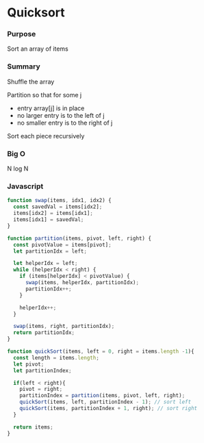 # Quicksort

### Purpose
Sort an array of items

### Summary
Shuffle the array

Partition so that for some j
- entry array[j] is in place
- no larger entry is to the left of j
- no smaller entry is to the right of j

Sort each piece recursively

### Big O
N log N

### Javascript

```javascript
function swap(items, idx1, idx2) {
  const savedVal = items[idx2];
  items[idx2] = items[idx1];
  items[idx1] = savedVal;
}

function partition(items, pivot, left, right) {
  const pivotValue = items[pivot];
  let partitionIdx = left;

  let helperIdx = left;
  while (helperIdx < right) {
    if (items[helperIdx] < pivotValue) {
      swap(items, helperIdx, partitionIdx);
      partitionIdx++;
    }

    helperIdx++;
  }

  swap(items, right, partitionIdx);
  return partitionIdx;
}

function quickSort(items, left = 0, right = items.length -1){
  const length = items.length;
  let pivot;
  let partitionIndex;

  if(left < right){
    pivot = right;
    partitionIndex = partition(items, pivot, left, right);
    quickSort(items, left, partitionIndex - 1); // sort left
    quickSort(items, partitionIndex + 1, right); // sort right
  }

  return items;
}

```
